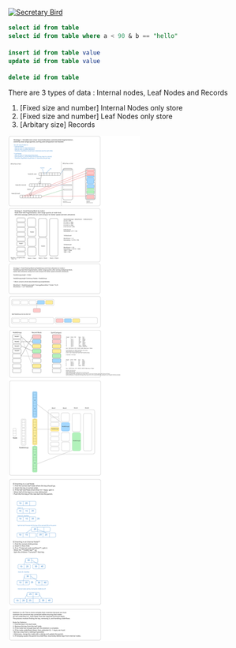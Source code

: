 [![Secretary Bird](https://img.youtube.com/vi/difrBNjGwLo/maxresdefault.jpg)](https://www.youtube.com/watch?v=difrBNjGwLo)

```sql
select id from table
select id from table where a < 90 & b == "hello"

insert id from table value
update id from table value

delete id from table
```

There are 3 types of data : Internal nodes, Leaf Nodes and Records

1. [Fixed size and number] Internal Nodes only store
2. [Fixed size and number] Leaf Nodes only store
3. [Arbitary size] Records

![Strategy](./docs/secretary.excalidraw.svg)

